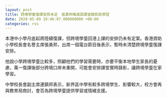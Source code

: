 ```yaml
---
layout: post
title: 跨境學童復課安排未定　張勇邦稱或設課堂錄影助學習
date: 2020-05-09 10:46:07.000000000 +08:00
categories: rss
---
```


本港中小學月底起將陸續復課，但跨境學童回港上課的安排仍未有定案。香港資助小學校長會名譽主席張勇邦，出席一個電台節目後表示，暫時未清楚跨境學童復課安排。

他說小學跨境學童比較多，照顧他們的學習需要時，亦要平衡本地學生家長的憂慮，萬一復課後部分跨境口岸未重開，可能會安排課堂實時錄影，讓跨境學童在家學習。

中學校長會副主席連鎮邦表示，新界區中學有較多跨境學生、影響較大，校方會再與教育局商討，會否為跨境學童提供學習或情緒支援。
